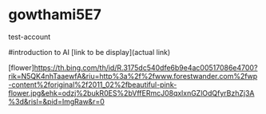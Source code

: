 # gowthami5E7
test-account

#introduction to AI
[link to be display](actual link)

[flower]https://th.bing.com/th/id/R.3175dc540dfe6b9e4ac00517086e4700?rik=N5QK4nhTaaewfA&riu=http%3a%2f%2fwww.forestwander.com%2fwp-content%2foriginal%2f2011_02%2fbeautiful-pink-flower.jpg&ehk=odzj%2bukR0ES%2bVffERmcJ08qxlxnGZlOdQfyrBzhZj3A%3d&risl=&pid=ImgRaw&r=0
